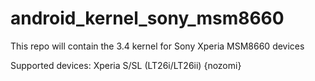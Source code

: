 android_kernel_sony_msm8660
===========================

This repo will contain the 3.4 kernel for Sony Xperia MSM8660 devices

Supported devices:
Xperia S/SL (LT26i/LT26ii) {nozomi}
